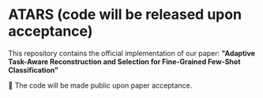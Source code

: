 # ATARS (code will be released upon acceptance)

This repository contains the official implementation of our paper:
**"Adaptive Task-Aware Reconstruction and Selection for Fine-Grained Few-Shot Classification"** 

📌 The code will be made public upon paper acceptance.
